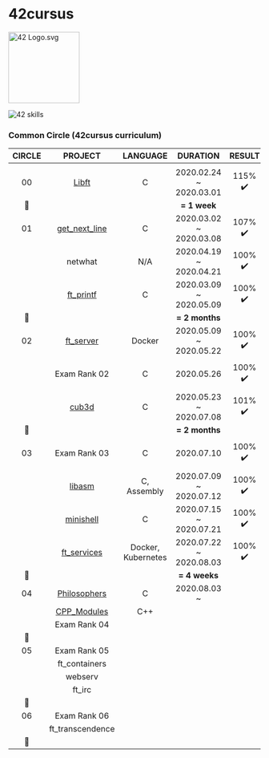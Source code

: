 # 42cursus

<p><img src="https://upload.wikimedia.org/wikipedia/commons/8/8d/42_Logo.svg" alt="42 Logo.svg" width="142"></p> 

<p><img src="https://user-images.githubusercontent.com/49181231/89183051-a0bf6380-d5d1-11ea-8955-10a02d9c6023.png" alt="42 skills"></p>

### Common Circle (42cursus curriculum)

|CIRCLE	|PROJECT													|LANGUAGE			|DURATION					|RESULT						|LEVEL			|
|:-:	|:--:														|:-:				|:--:						|:--:						|:--:			|
|		|															|					|							|							|				|
|00		|[Libft](https://github.com/l-yohai/libft)					|C					|2020.02.24 ~ 2020.03.01	|115% :heavy_check_mark:	|level 1 - 03%	|
|:dizzy:|															|					|**= 1 week**				|							|				|
|01		|[get_next_line](https://github.com/l-yohai/get_next_line)	|C					|2020.03.02 ~ 2020.03.08	|107% :heavy_check_mark:	|level 1 - 45%	|
|		|netwhat													|N/A				|2020.04.19 ~ 2020.04.21	|100% :heavy_check_mark:	|level 1 - 66%	|
|		|[ft_printf](https://github.com/l-yohai/ft_printf)			|C					|2020.03.09 ~ 2020.05.09	|100% :heavy_check_mark:	|level 2 - 02%	|
|:dizzy:|															|					|**= 2 months**				|							|				|
|02		|[ft_server](https://github.com/l-yohai/ft_server)			|Docker				|2020.05.09 ~ 2020.05.22	|100% :heavy_check_mark:	|level 2 - 30%	|
|		|Exam Rank 02												|C					|2020.05.26					|100% :heavy_check_mark:	|level 2 - 30%	|
|		|[cub3d](https://github.com/l-yohai/cub3d)					|C					|2020.05.23 ~ 2020.07.08	|101% :heavy_check_mark:	|level 3 - 09%	|
|:dizzy:|															|					|**= 2 months**				|							|				|
|03		|Exam Rank 03												|C					|2020.07.10					|100% :heavy_check_mark:	|level 3 - 09%	|
|		|[libasm](https://github.com/l-yohai/libasm)				|C, Assembly		|2020.07.09 ~ 2020.07.12	|100% :heavy_check_mark:	|level 3 - 30%	|
|		|[minishell](https://github.com/l-yohai/minishell)			|C					|2020.07.15 ~ 2020.07.21	|100% :heavy_check_mark:	|level 3 - 92%	|
|		|[ft_services](https://github.com/l-yohai/ft_services)		|Docker, Kubernetes	|2020.07.22 ~ 2020.08.03	|100% :heavy_check_mark:	|level 4 - 05%	|
|:dizzy:|															|					|**= 4 weeks**				|							|				|
|04		|[Philosophers](https://github.com/l-yohai/philosophers)	|C					|2020.08.03 ~				|							|				|
|		|[CPP_Modules](https://github.com/l-yohai/CPP_Modules)		|C++				|							|							|				|
|		|Exam Rank 04												|					|							|							|				|
|:dizzy:|															|					|							|							|				|
|05		|Exam Rank 05												|					|							|							|				|
|		|ft_containers												|					|							|							|				|
|		|webserv													| 					|							|							|				|
|		|ft_irc														|					|							|							|				|
|:dizzy:|															|					|							|							|				|
|06		|Exam Rank 06												|					|							|							|				|
|		|ft_transcendence											|					|							|							|				|
|:dizzy:|															|					|							|							|				|
